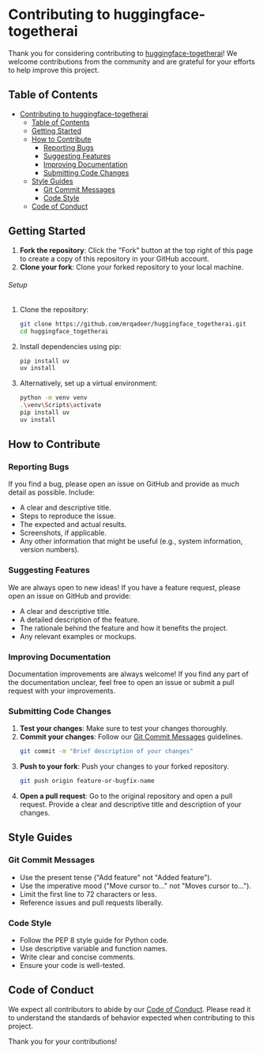 # Contributing to huggingface-togetherai

Thank you for considering contributing to [huggingface-togetherai](https://github.com/mrqadeer/huggingface_togetherai.git)! We welcome contributions from the community and are grateful for your efforts to help improve this project.

## Table of Contents

- [Contributing to huggingface-togetherai](https://github.com/mrqadeer/huggingface_togetherai.git)
  - [Table of Contents](#table-of-contents)
  - [Getting Started](#getting-started)
  - [How to Contribute](#how-to-contribute)
    - [Reporting Bugs](#reporting-bugs)
    - [Suggesting Features](#suggesting-features)
    - [Improving Documentation](#improving-documentation)
    - [Submitting Code Changes](#submitting-code-changes)
  - [Style Guides](#style-guides)
    - [Git Commit Messages](#git-commit-messages)
    - [Code Style](#code-style)
  - [Code of Conduct](#code-of-conduct)

## Getting Started

1. **Fork the repository**: Click the "Fork" button at the top right of this page to create a copy of this repository in your GitHub account.
2. **Clone your fork**: Clone your forked repository to your local machine.


###### Setup

1. Clone the repository:
    ```bash
    git clone https://github.com/mrqadeer/huggingface_togetherai.git
    cd huggingface_togetherai
    ```

2. Install dependencies using pip:
    ```bash
    pip install uv
    uv install
    ```

3. Alternatively, set up a virtual environment:
    ```bash
    python -m venv venv
    .\venv\Scripts\activate
    pip install uv
    uv install
    ```


## How to Contribute

### Reporting Bugs

If you find a bug, please open an issue on GitHub and provide as much detail as possible. Include:
- A clear and descriptive title.
- Steps to reproduce the issue.
- The expected and actual results.
- Screenshots, if applicable.
- Any other information that might be useful (e.g., system information, version numbers).

### Suggesting Features

We are always open to new ideas! If you have a feature request, please open an issue on GitHub and provide:
- A clear and descriptive title.
- A detailed description of the feature.
- The rationale behind the feature and how it benefits the project.
- Any relevant examples or mockups.

### Improving Documentation

Documentation improvements are always welcome! If you find any part of the documentation unclear, feel free to open an issue or submit a pull request with your improvements.

### Submitting Code Changes

1. **Test your changes**: Make sure to test your changes thoroughly.
2. **Commit your changes**: Follow our [Git Commit Messages](#git-commit-messages) guidelines.
    ```bash
    git commit -m "Brief description of your changes"
    ```
3. **Push to your fork**: Push your changes to your forked repository.
    ```bash
    git push origin feature-or-bugfix-name
    ```
4. **Open a pull request**: Go to the original repository and open a pull request. Provide a clear and descriptive title and description of your changes.

## Style Guides

### Git Commit Messages

- Use the present tense ("Add feature" not "Added feature").
- Use the imperative mood ("Move cursor to..." not "Moves cursor to...").
- Limit the first line to 72 characters or less.
- Reference issues and pull requests liberally.

### Code Style

- Follow the PEP 8 style guide for Python code.
- Use descriptive variable and function names.
- Write clear and concise comments.
- Ensure your code is well-tested.

## Code of Conduct

We expect all contributors to abide by our [Code of Conduct](CODE_OF_CONDUCT.md). Please read it to understand the standards of behavior expected when contributing to this project.

Thank you for your contributions!